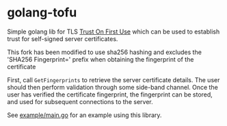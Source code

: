 # golang-tofu
Simple golang lib for TLS [Trust On First Use](https://en.wikipedia.org/wiki/Trust_on_first_use)
which can be used to establish trust for self-signed server certificates.

This fork has been modified to use sha256 hashing and excludes the 'SHA256 Fingerprint=' prefix when obtaining the fingerprint of the certificate

First, call `GetFingerprints` to retrieve the server certificate details.
The user should then perform validation through some side-band channel.
Once the user has verified the certificate fingerprint, the fingerprint
can be stored, and used for subsequent connections to the server.

See [example/main.go](example/main.go) for an example using this library.
